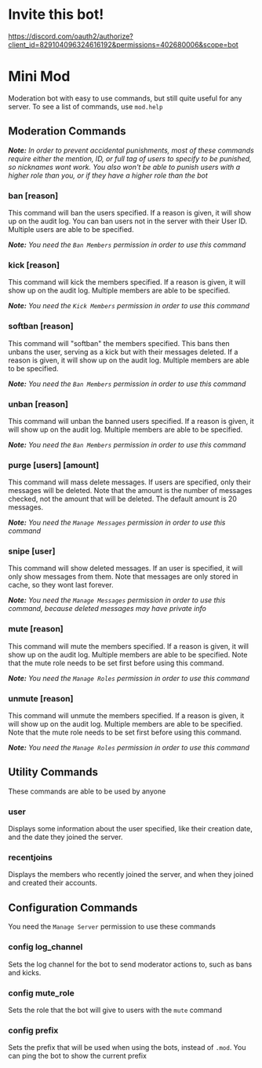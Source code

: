 # Invite this bot!

https://discord.com/oauth2/authorize?client_id=829104096324616192&permissions=402680006&scope=bot


# Mini Mod
Moderation bot with easy to use commands, but still quite useful for any server. To see a list of commands, use `mod.help`

## Moderation Commands
***Note:** In order to prevent accidental punishments, most of these commands require either the mention, ID, or full tag of users to specify to be punished, so nicknames wont work. You also won't be able to punish users with a higher role than you, or if they have a higher role than the bot*

### ban <users> [reason]
This command will ban the users specified. If a reason is given, it will show up on the audit log. You can ban users not in the server with their User ID. Multiple users are able to be specified.

***Note:** You need the `Ban Members` permission in order to use this command*

### kick <members> [reason]
This command will kick the members specified. If a reason is given, it will show up on the audit log. Multiple members are able to be specified.

***Note:** You need the `Kick Members` permission in order to use this command*

### softban <members> [reason]
This command will "softban" the members specified. This bans then unbans the user, serving as a kick but with their messages deleted. If a reason is given, it will show up on the audit log. Multiple members are able to be specified.

***Note:** You need the `Ban Members` permission in order to use this command*

### unban <users> [reason]
This command will unban the banned users specified. If a reason is given, it will show up on the audit log. Multiple members are able to be specified.

***Note:** You need the `Ban Members` permission in order to use this command*

### purge [users] [amount]
This command will mass delete messages. If users are specified, only their messages will be deleted. Note that the amount is the number of messages checked, not the amount that will be deleted. The default amount is 20 messages.

***Note:** You need the `Manage Messages` permission in order to use this command*

### snipe [user]
This command will show deleted messages. If an user is specified, it will only show messages from them. Note that messages are only stored in cache, so they wont last forever.

***Note:** You need the `Manage Messages` permission in order to use this command, because deleted messages may have private info*

### mute <members> [reason]
This command will mute the members specified. If a reason is given, it will show up on the audit log. Multiple members are able to be specified. Note that the mute role needs to be set first before using this command.

***Note:** You need the `Manage Roles` permission in order to use this command*

### unmute <members> [reason]
This command will unmute the members specified. If a reason is given, it will show up on the audit log. Multiple members are able to be specified. Note that the mute role needs to be set first before using this command.

***Note:** You need the `Manage Roles` permission in order to use this command*

## Utility Commands
These commands are able to be used by anyone
### user <user>
Displays some information about the user specified, like their creation date, and the date they joined the server.

### recentjoins
Displays the members who recently joined the server, and when they joined and created their accounts.
## Configuration Commands
You need the `Manage Server` permission to use these commands

### config log_channel <channel>
Sets the log channel for the bot to send moderator actions to, such as bans and kicks.

### config mute_role <role>
Sets the role that the bot will give to users with the `mute` command
### config prefix <prefix>
Sets the prefix that will be used when using the bots, instead of `.mod`. You can ping the bot to show the current prefix
